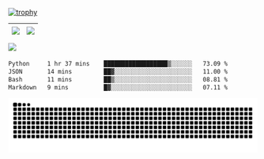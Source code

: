 [![trophy](https://github-profile-trophy.vercel.app/?username=ocss884&column=7)](https://github.com/ocss884)

| <img align="center" src="https://github-readme-stats.vercel.app/api?username=ocss884&show_icons=true&hide_border=true" /> | <img align="center" src="https://github-readme-streak-stats.herokuapp.com?user=ocss884&hide_border=true&date_format=M%20j%5B%2C%20Y%5D&ring=7EDDCF&fire=7EDDCF" /> |
| ------------------------------------------------------------ | ------------------------------------------------------------ |

![](https://komarev.com/ghpvc/?username=ocss884&color=brightgreen)

<!--START_SECTION:waka-->

```text
Python     1 hr 37 mins    ██████████████████▒░░░░░░   73.09 %
JSON       14 mins         ██▓░░░░░░░░░░░░░░░░░░░░░░   11.00 %
Bash       11 mins         ██▒░░░░░░░░░░░░░░░░░░░░░░   08.81 %
Markdown   9 mins          █▓░░░░░░░░░░░░░░░░░░░░░░░   07.11 %
```

<!--END_SECTION:waka-->

<p align="center">
   <img src="https://github.com/ocss884/ocss884/blob/output/github-snake-dark.svg" alt="snake">
</p>
